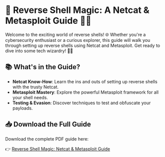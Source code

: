 # 🎩 Reverse Shell Magic: A Netcat & Metasploit Guide 🕵️‍♂️

Welcome to the exciting world of reverse shells! 🌐 Whether you're a cybersecurity enthusiast or a curious explorer, this guide will walk you through setting up reverse shells using Netcat and Metasploit. Get ready to dive into some tech wizardry! 🧙‍♂️

## 📚 What's in the Guide?

- **Netcat Know-How**: Learn the ins and outs of setting up reverse shells with the trusty Netcat.
- **Metasploit Mastery**: Explore the powerful Metasploit framework for all your shell needs.
- **Testing & Evasion**: Discover techniques to test and obfuscate your payloads.

## 📥 Download the Full Guide

Download the complete PDF guide here:

👉 [Reverse Shell Magic: Netcat & Metasploit Guide](./Simple_Payload_Kali.pdf)


